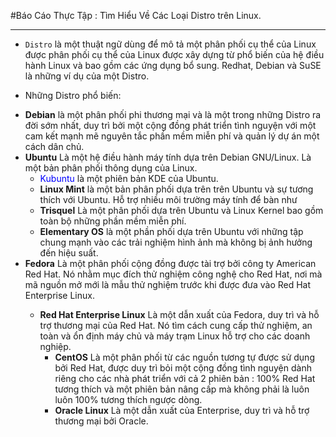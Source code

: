 #Báo Cáo Thực Tập : Tìm Hiểu Về Các Loại Distro trên Linux.

****

- `Distro` là một thuật ngữ dùng để mô tả một phân phối cụ thể của Linux được phân phối cụ thể của Linux được xây dựng từ phổ biến của hệ điều hành Linux và bao gồm các ứng dụng bổ sung. Redhat, Debian và SuSE là những ví dụ của một Distro.

- Những Distro phổ biến:
 <ul>
 <li><b color="blue">Debian</b> là một phân phối phi thương mại và là một trong những Distro ra đời sớm nhất, duy trì bởi một cộng đồng phát triển tình nguyện với một cam kết mạnh mẽ nguyên tắc phần mềm miễn phí và quản lý dự án một cách dân chủ.</li>
 <li><b>Ubuntu</b> Là một hệ điều hành máy tính dựa trên Debian GNU/Linux. Là một bản phân phối thông dụng của Linux.
  <ul>
  <li><font color="blue">Kubuntu</font> là một phiên bản KDE của Ubuntu.</li>
  <li><b>Linux Mint</b> là một bản phân phối dựa trên trên Ubuntu và sự tương thích với Ubuntu. Hỗ trợ nhiều môi trường máy tính để bàn như </li>
  <li><b>Trisquel</b> Là một phân phối dựa trên Ubuntu và Linux Kernel bao gồm toàn bộ những phần mềm miễn phí.</li>
  <li><b>Elementary OS</b> là một phần phối dựa trên Ubuntu với những tập chung mạnh vào các trải nghiệm hình ảnh mà không bị ảnh hưởng đến hiệu suất.</li>
  </ul> 
 </li>
 <li><b>Fedora</b> Là một phân phối cộng đồng được tài trợ bởi công ty American Red Hat. Nó nhằm mục đích thử nghiệm công nghệ cho Red Hat, nơi mà mã nguồn mở mới là mẫu thử nghiệm trước khi được đưa vào Red Hat Enterprise Linux.</li>
  <ul>
  <li><b>Red Hat Enterprise Linux</b> Là một dẫn xuất của Fedora, duy trì và hỗ trợ thương mại của Red Hat. Nó tìm cách cung cấp thử nghiệm, an toàn và ổn định máy chủ và máy trạm Linux hỗ trợ cho các doanh nghiệp.
   <ul>
   <li><b>CentOS</b> Là một phân phối từ các nguồn tương tự được sử dụng bởi Red Hat, được duy trì bỏi một cộng đồng tình nguyện dành riêng cho các nhà phát triển với cả 2 phiên bản : 100% Red Hat tương thích và một phiên bản nâng cấp mà không phải là luôn luôn 100% tương thích ngược dòng.</li>
   <li><b>Oracle Linux</b> Là một dẫn xuất của Enterprise, duy trì và hỗ trợ thương mại bởi Oracle.</li>
   </ul>
  </li>
  </ul>
 </ul>

